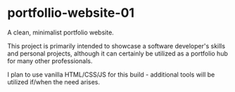 # portfollio-website-01
A clean, minimalist portfolio website.

This project is primarily intended to showcase a software developer's skills and personal projects, although it can certainly be utilized as a portfolio hub for many other professionals.

I plan to use vanilla HTML/CSS/JS for this build - additional tools will be utilized if/when the need arises.


